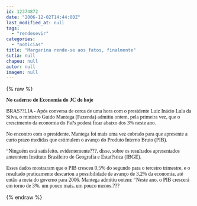 ```yaml
---
id: 12374872
date: "2006-12-02T14:44:00Z"
last_modified_at: null
tags:
  - "rendesevir"
categories:
  - "noticias"
title: "Margarina rende-se aos fatos, finalmente"
sutia: null
chapeu: null
autor: null
imagem: null
---
```

{% raw %}
<p><P><FONT face=Verdana><STRONG>No caderno de Economia do JC de hoje</STRONG></FONT></P></p>
<p><P><FONT face=Verdana>BRAS??LIA - Após conversa de cerca de uma hora com o presidente Luiz Inácio Lula da Silva, o ministro Guido Mantega (Fazenda) admitiu ontem, pela primeira vez, que o crescimento da economia do Pa?s poderá ficar abaixo dos 3% neste ano. </FONT></P></p>
<p><P><FONT face=Verdana>No encontro com o presidente, Mantega foi mais uma vez cobrado para que apresente a curto prazo medidas que estimulem o avanço do Produto Interno Bruto (PIB). </FONT></P></p>
<p><P><FONT face=Verdana>“Ninguém está satisfeito, evidentemente???, disse, sobre os resultados apresentados anteontem Instituto Brasileiro de Geografia e Estat?stica (IBGE). </FONT></P></p>
<p><P><FONT face=Verdana>Esses dados mostraram que o PIB cresceu 0,5% do segundo para o terceiro trimestre, e o resultado praticamente descartou a possibilidade de avanço de 3,2% da economia, até então a meta do governo para 2006. Mantega admitiu ontem: “Neste ano, o PIB crescerá em torno de 3%, um pouco mais, um pouco menos.???</FONT></P> </p>
{% endraw %}